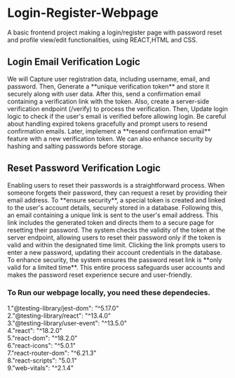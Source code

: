 <h1>Login-Register-Webpage</h1> 
A basic frontend project making a login/register page with password reset and profile view/edit functionalities, using REACT,HTML and CSS.
<h2>Login Email Verification Logic</h2>
We will Capture user registration data, including username, email, and password. Then, Generate a **unique verification token** and store it securely along with user data. After this, send a confirmation email containing a verification link with the token. Also, create a server-side verification endpoint (/verify) to process the verification. Then, Update login logic to check if the user's email is verified before allowing login. Be careful about handling expired tokens gracefully and prompt users to resend confirmation emails. Later, implement a **resend confirmation email** feature with a new verification token. We can also enhance security by hashing and salting passwords before storage.
<h2>Reset Password Verification Logic</h2>
Enabling users to reset their passwords is a straightforward process. When someone forgets their password, they can request a reset by providing their email address. To **ensure security**, a special token is created and linked to the user's account details, securely stored in a database. Following this, an email containing a unique link is sent to the user's email address. This link includes the generated token and directs them to a secure page for resetting their password. The system checks the validity of the token at the server endpoint, allowing users to reset their password only if the token is valid and within the designated time limit. Clicking the link prompts users to enter a new password, updating their account credentials in the database. To enhance security, the system ensures the password reset link is **only valid for a limited time**. This entire process safeguards user accounts and makes the password reset experience secure and user-friendly.
<h3>To Run our webpage locally, you need these dependecies.</h3>
1."@testing-library/jest-dom": "^5.17.0" </br>
2."@testing-library/react": "^13.4.0"</br>
3."@testing-library/user-event": "^13.5.0"</br>
4."react": "^18.2.0"</br>
5."react-dom": "^18.2.0"</br>
6."react-icons": "^5.0.1"  </br>
7."react-router-dom": "^6.21.3"</br>
8."react-scripts": "5.0.1"</br>
9."web-vitals": "^2.1.4"</br>
